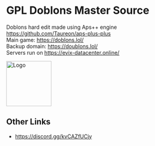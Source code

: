 # GPL Doblons Master Source
Doblons hard edit made using Aps++ engine https://github.com/Taureon/aps-plus-plus
<br>
Main game: https://doblons.lol/ <br>
Backup domain: https://doublons.lol/ <br>
Servers run on https://evix-datacenter.online/

<img alt="Logo" src="https://doblons.lol/img_rounded2.png" width="120" />

## Other Links
- https://discord.gg/kvCAZfUCjy
